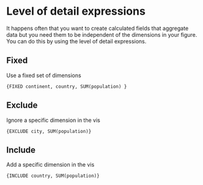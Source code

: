 


# Level of detail expressions

It happens often that you want to create calculated fields that aggregate data but you need them to be independent of the dimensions in your figure. You can do this by using the level of detail expressions.


## Fixed
Use a fixed set of dimensions

``` Total population per country
{FIXED continent, country, SUM(population) }
```

## Exclude
Ignore a specific dimension in the vis

``` Total population per country
{EXCLUDE city, SUM(population)}
```

## Include
Add a specific dimension in the vis

``` Total population per country
{INCLUDE country, SUM(population)}
```
